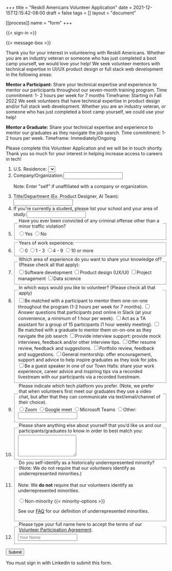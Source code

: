 +++
title = "Reskill Americans Volunteer Application"
date = 2021-12-15T12:15:42-08:00
draft = false
tags = []
layout = "document"

[[process]]
name = "form"
+++

{{< sign-in >}}

{{< message-box >}}

Thank you for your interest in volunteering with Reskill Americans. Whether you are an industry veteran or someone who has just completed a boot camp yourself, we would love your help! We seek volunteer mentors with technical expertise in UI/UX product design or full stack web development in the following areas:

<b>Mentor a Participant:</b>
 Share your technical expertise and experience to mentor our participants throughout our seven-month training program.
Time commitment: 1- 2 hours per week for 7 months
Timeframe: Starting in Fall 2022
We seek volunteers that have technical expertise in product design and/or full
stack web development. Whether you are an industry veteran, or someone who has
just completed a boot camp yourself, we could use your help!

<b>Mentor a Graduate:</b> Share your technical expertise and experience to mentor our graduates as they navigate the job search.
Time commitment: 1-2 hours per week.
Timeframe: Immediately/Ongoing

Please complete this Volunteer Application and we will be in touch shortly. Thank you so much for your interest in helping increase access to careers in tech!

<form id="volunteer-form">
<ol>

<li><label> U.S. Residence:
  <select name="state">
    <option value=""></option>
    {{< state-options >}}
  </select>
  </label>
</li>

<li>
  <label>Company/Organization:<input name="org" type="text">
  </label>
  <p class="note">Note:  Enter "self" if unaffiliated with a company or organization.</p>
</li>

<li>
  <label>Title/Department (Ex. Product Designer, AI Team):<input name="dept" type="text">
  </label>
 
</li>
<li>
  <label>If you're currently a student, please list your school and your area of study:<input name="dept" type="text">
  </label>
 
</li>

<li>
  <fieldset><legend>Have you ever been convicted of any criminal offense other than a minor traffic violation?</legend>
    <label><input name="yes" type="radio" value="yes">Yes</label>
    <label><input name="no" type="radio" value="no">No</label>
   
  </fieldset>
</li>
<li>
  <fieldset><legend>Years of work experience:</legend>
    <label><input name="work-exp" type="radio" value="0">0</label>
    <label><input name="work-exp" type="radio" value="1-3">1 - 3</label>
    <label><input name="work-exp" type="radio" value="4 - 9">4 - 9</label>
    <label><input name="work-exp" type="radio" value="10-above">10 or more</label>
  </fieldset>
</li>

<li>
  <fieldset><legend>Which area of experience do you want to share your knowledge of? (Please check all that apply):</legend>
    <label><input name="topics" type="checkbox" value="software-development">Software development</label>
    <label><input name="topics" type="checkbox" value="design">Product design (UX/UI)</label>
    <label><input name="topics" type="checkbox" value="project-management">Project management</label>
    <label><input name="topics" type="checkbox" value="data-science">Data science</label>
 

  </fieldset>
</li>

<li>
  <fieldset><legend>In which ways would you like to volunteer? (Please check all that apply)</legend>
    <label><input name="activity" type="checkbox" value="one-on-one">Be matched with a participant to mentor them one-on-one throughout the program (1-2 hours per week for 7 months).</label>
    <label><input name="activity" type="checkbox" value="chat">Answer questions that participants post online in Slack (at your convenience, a minimum of 1 hour per week).</label>
    <label><input name="activity" type="checkbox" value="TA-assistant">Act as a TA assistant for a group of 15 participants (1 hour weekly meeting).</label>
    <label><input name="activity" type="checkbox" value="mentor">Be matched with a graduate to mentor them on-on-one as they navigate the job search</label>
    <label><input name="activity" type="checkbox" value="interview-support">Provide interview support: provide mock interviews, feedback and/or other interview tips.</label>
    <label><input name="activity" type="checkbox" value="resume-review">Offer resume review, feedback and suggestions.</label>
    <label><input name="activity" type="checkbox" value="portfolio-review">Portfolio review, feedback and suggestions.</label>
    <label><input name="activity" type="checkbox" value="job-fair">General mentorship: offer encouragement, support and advice to help inspire graduates as they look for jobs.</label>
    <label><input name="activity" type="checkbox" value="guest">Be a guest speaker in one of our Town Halls: share your work experience, career advice and inspiring tips via a recorded livestream with our participants via a recorded livestream.</label>
  </fieldset>
</li>
<li>
  <fieldset><legend>Please indicate which tech platform you prefer. (Note, we prefer that when volunteers first meet our graduates they use a video chat, but after that they can communicate via text/email/channel of their choice).</legend>
    <label><input name="minority" type="radio" value="zoom">Zoom</label>
    <label><input name="minority" type="radio" value="meet">Google meet</label>
    <label><input name="minority" type="radio" value="microsoft">Microsoft Teams</label>
    <label><input name="minority" type="radio" value="other">Other:</label>
           <input class="other" name="minority-other" type="text">

  </fieldset>
</li>
<li>
  <fieldset><legend>Please share anything else about yourself that you’d like us and our participants/graduates to know in order to best match you:</legend>
    <textarea data-optional="true" name="bio"  rows="4"></textarea>
  </fieldset>
</li>

<li>
  <fieldset><legend>Do you self-identify as a historically underrepresented minority?
(Note: We do not require that our volunteers identify as underrepresented minorities.)</legend>
  <p class="note">Note: We <b>do not</b> require that our volunteers identify as underrepresented
      minorities.</p>
    <label><input name="minority" type="radio" value="none">Non-minority</label>
    {{< minority-options >}}
    <p class="note">See our <a href="/faq/#minority" target="_blank">FAQ</a> for our definition of
      underrepresented minorities.</p>
  </fieldset>
</li>

<li>
  <fieldset><legend>Please type your full name here to accept the terms of our
    <a href="/volunteer/agreement" target="_blank">Volunteer Participation Agreement</a>.
    </legend>
    <input name="accept-terms" type="text" placeholder="Your Name">
  </fieldset>
</li>
</ol>


<input type="submit" class="signed-in" value="Submit">
<p class="form-error signed-out">You must sign in with LinkedIn to submit this form.</p>

</form>
